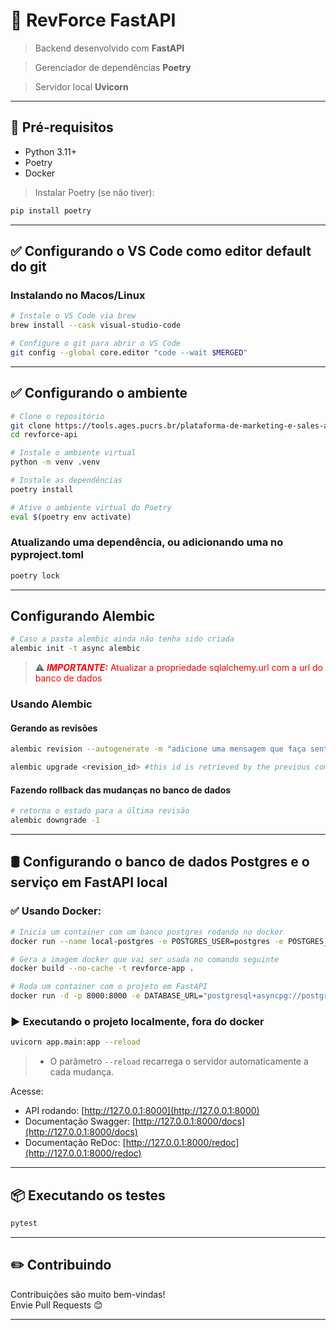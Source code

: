 # 🚀 RevForce FastAPI

> Backend desenvolvido com **FastAPI**

> Gerenciador de dependências **Poetry**

> Servidor local **Uvicorn**

---

## 📂 Pré-requisitos

- Python 3.11+
- Poetry
- Docker

> Instalar Poetry (se não tiver):

```bash
pip install poetry
```

---

## ✅ Configurando o VS Code como editor default do git

### Instalando no Macos/Linux
```bash
# Instale o VS Code via brew
brew install --cask visual-studio-code

# Configure o git para abrir o VS Code
git config --global core.editor "code --wait $MERGED"
```

---

## ✅ Configurando o ambiente

```bash
# Clone o repositório
git clone https://tools.ages.pucrs.br/plataforma-de-marketing-e-sales-analytics/revforce-api.git
cd revforce-api

# Instale o ambiente virtual
python -m venv .venv

# Instale as dependências
poetry install

# Ative o ambiente virtual do Poetry
eval $(poetry env activate) 
```

### Atualizando uma dependência, ou adicionando uma no pyproject.toml
```bash
poetry lock
```

---

## Configurando Alembic
```bash
# Caso a pasta alembic ainda não tenha sido criada
alembic init -t async alembic 
```

> ⚠️ <span style="color:red">***IMPORTANTE:*** Atualizar a propriedade sqlalchemy.url com a url do banco de dados

### Usando Alembic

#### Gerando as revisões
```bash
alembic revision --autogenerate -m "adicione uma mensagem que faça sentido para o upgrade do banco de dados"

alembic upgrade <revision_id> #this id is retrieved by the previous command
```

#### Fazendo rollback das mudanças no banco de dados
```bash
# retorna o estado para a última revisão
alembic downgrade -1
```

---

## 🛢️ Configurando o banco de dados Postgres e o serviço em FastAPI local

### ✅ Usando Docker:

```bash
# Inicia um container com um banco postgres rodando no docker
docker run --name local-postgres -e POSTGRES_USER=postgres -e POSTGRES_PASSWORD=postgres -e POSTGRES_DB=meubanco -p 5432:5432 -d postgres

# Gera a imagem docker que vai ser usada no comando seguinte
docker build --no-cache -t revforce-app .

# Roda um container com o projeto em FastAPI
docker run -d -p 8000:8000 -e DATABASE_URL="postgresql+asyncpg://postgres:postgres@host.docker.internal:5432/meubanco" revforce-app
```

### ▶️ Executando o projeto localmente, fora do docker

```bash
uvicorn app.main:app --reload
```

> - O parâmetro `--reload` recarrega o servidor automaticamente a cada mudança.

Acesse:

- API rodando: [http://127.0.0.1:8000](http://127.0.0.1:8000)
- Documentação Swagger: [http://127.0.0.1:8000/docs](http://127.0.0.1:8000/docs)
- Documentação ReDoc: [http://127.0.0.1:8000/redoc](http://127.0.0.1:8000/redoc)

---

## 📦 Executando os testes

```bash
pytest
```

---

## ✏️ Contribuindo

Contribuições são muito bem-vindas!  
Envie Pull Requests 😊

---